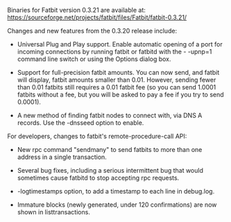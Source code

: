 Binaries for Fatbit version 0.3.21 are available at:
  https://sourceforge.net/projects/fatbit/files/Fatbit/fatbit-0.3.21/

Changes and new features from the 0.3.20 release include:

* Universal Plug and Play support.  Enable automatic opening of a port for incoming connections by running fatbit or fatbitd with the - -upnp=1 command line switch or using the Options dialog box.

* Support for full-precision fatbit amounts.  You can now send, and fatbit will display, fatbit amounts smaller than 0.01.  However, sending fewer than 0.01 fatbits still requires a 0.01 fatbit fee (so you can send 1.0001 fatbits without a fee, but you will be asked to pay a fee if you try to send 0.0001).

* A new method of finding fatbit nodes to connect with, via DNS A records. Use the -dnsseed option to enable.

For developers, changes to fatbit's remote-procedure-call API:

* New rpc command "sendmany" to send fatbits to more than one address in a single transaction.

* Several bug fixes, including a serious intermittent bug that would sometimes cause fatbitd to stop accepting rpc requests. 

* -logtimestamps option, to add a timestamp to each line in debug.log.

* Immature blocks (newly generated, under 120 confirmations) are now shown in listtransactions.
